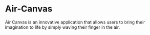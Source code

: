 # Air-Canvas
Air Canvas is an innovative application that allows users to bring their imagination to life by simply waving their finger in the air.
